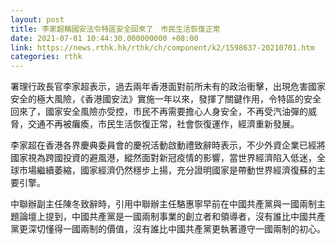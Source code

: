 ```yaml
---
layout: post
title: 李家超稱國安法令特區安全回來了　市民生活恢復正常
date: 2021-07-01 10:44:30.000000000 +08:00
link: https://news.rthk.hk/rthk/ch/component/k2/1598637-20210701.htm
categories: rthk
---
```


署理行政長官李家超表示，過去兩年香港面對前所未有的政治衝擊，出現危害國家安全的極大風險，《香港國安法》實施一年以來，發揮了關鍵作用，令特區的安全回來了，國家安全風險亦受控，市民不再需要擔心人身安全，不再受汽油彈的威脅，交通不再被癱瘓，市民生活恢復正常，社會恢復運作，經濟重新發展。

李家超在香港各界慶典委員會的慶祝活動啟動禮致辭時表示，不少外資企業已經將國家視為跨國投資的避風港，縱然面對新冠疫情的影響，當世界經濟陷入低迷，全球市場繼續萎縮，國家經濟仍然穩步上揚，充分證明國家是帶動世界經濟復蘇的主要引擎。

中聯辦副主任陳冬致辭時，引用中聯辦主任駱惠寧早前在中國共產黨與一國兩制主題論壇上提到，中國共產黨是一國兩制事業的創立者和領導者，沒有誰比中國共產黨更深切懂得一國兩制的價值，沒有誰比中國共產黨更執著遵守一國兩制的初心。
